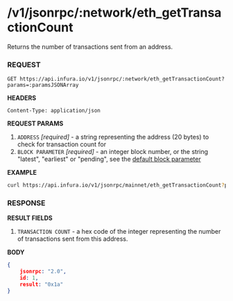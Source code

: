 # /v1/jsonrpc/:network/eth_getTransactionCount

Returns the number of transactions sent from an address.

### REQUEST

`GET https://api.infura.io/v1/jsonrpc/:network/eth_getTransactionCount?params=:paramsJSONArray`

**HEADERS**

`Content-Type: application/json`

**REQUEST PARAMS**
1. `ADDRESS` _[required]_ - a string representing the address (20 bytes) to check for transaction count for
2. `BLOCK PARAMETER` _[required]_ - an integer block number, or the string "latest", "earliest" or "pending", see the [default block parameter](https://github.com/ethereum/wiki/wiki/JSON-RPC#the-default-block-parameter)

**EXAMPLE**
```bash
curl https://api.infura.io/v1/jsonrpc/mainnet/eth_getTransactionCount?params=["0xc94770007dda54cF92009BFF0dE90c06F603a09f","latest"]
```

### RESPONSE

**RESULT FIELDS**
1. `TRANSACTION COUNT` - a hex code of the integer representing the number of transactions sent from this address.

**BODY**

```json
{
    jsonrpc: "2.0",
    id: 1,
    result: "0x1a"
}
```
